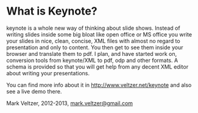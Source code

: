 What is Keynote?
================
keynote is a whole new way of thinking about slide shows.
Instead of writing slides inside some big bloat like open office
or MS office you write your slides in nice, clean, concise, XML files with
almost no regard to presentation and only to content.
You then get to see them inside your browser and translate them to pdf.
I plan, and have started work on, conversion tools from keynote/XML
to pdf, odp and other formats.
A schema is provided so that you will get help from any decent XML
editor about writing your presentations.

You can find more info about it in http://www.veltzer.net/keynote and also
see a live demo there.

Mark Veltzer, 2012-2013, mark.veltzer@gmail.com

